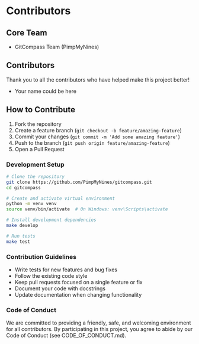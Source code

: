 # Contributors

## Core Team

- GitCompass Team (PimpMyNines)

## Contributors

Thank you to all the contributors who have helped make this project better!

- Your name could be here

## How to Contribute

1. Fork the repository
2. Create a feature branch (`git checkout -b feature/amazing-feature`)
3. Commit your changes (`git commit -m 'Add some amazing feature'`)
4. Push to the branch (`git push origin feature/amazing-feature`)
5. Open a Pull Request

### Development Setup

```bash
# Clone the repository
git clone https://github.com/PimpMyNines/gitcompass.git
cd gitcompass

# Create and activate virtual environment
python -m venv venv
source venv/bin/activate  # On Windows: venv\Scripts\activate

# Install development dependencies
make develop

# Run tests
make test
```

### Contribution Guidelines

- Write tests for new features and bug fixes
- Follow the existing code style
- Keep pull requests focused on a single feature or fix
- Document your code with docstrings
- Update documentation when changing functionality

### Code of Conduct

We are committed to providing a friendly, safe, and welcoming environment for all contributors. By participating in this project, you agree to abide by our Code of Conduct (see CODE_OF_CONDUCT.md).
